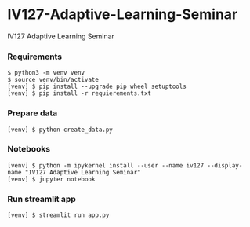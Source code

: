 # IV127-Adaptive-Learning-Seminar

IV127 Adaptive Learning Seminar

### Requirements

```
$ python3 -m venv venv
$ source venv/bin/activate
[venv] $ pip install --upgrade pip wheel setuptools
[venv] $ pip install -r requierements.txt
```

### Prepare data

```
[venv] $ python create_data.py
```

### Notebooks

```
[venv] $ python -m ipykernel install --user --name iv127 --display-name "IV127 Adaptive Learning Seminar"
[venv] $ jupyter notebook
```

### Run streamlit app

```
[venv] $ streamlit run app.py
```
